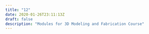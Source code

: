 ```yaml
---
title: "12"
date: 2020-01-26T23:11:13Z
draft: false
description: "Modules for 3D Modeling and Fabrication Course"
---
```

